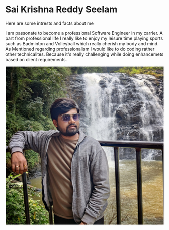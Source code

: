 # Sai Krishna Reddy Seelam

Here are some intrests and facts about me

I am passonate to become a professional Software Engineer in my carrier. A part from professional life I really like to enjoy my leisure time playing sports such as Badminton and Volleyball which really cherish my body and mind. <br>
As Mentioned regarding professionalism I would like to do coding rather other technicalites. Because it's really challenging while doing enhancemets based on client requirements.

![Sai Krishna reddy](SkrPic.jpg)